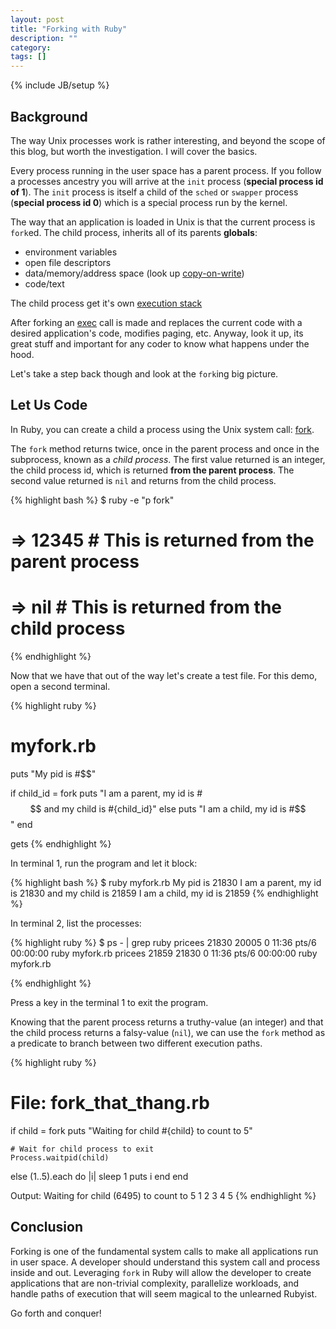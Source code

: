 ```yaml
---
layout: post
title: "Forking with Ruby"
description: ""
category: 
tags: []
---
```

{% include JB/setup %}

## Background ##

The way Unix processes work is rather interesting, and beyond the scope of this blog, but worth the investigation. I will cover the basics.

Every process running in the user space has a parent process. If you follow a processes ancestry you will arrive at the `init` process (__special process id of 1__). The `init` process is itself a child of the `sched` or `swapper` process (__special process id 0__) which is a special process run by the kernel.

The way that an application is loaded in Unix is that the current process is `fork`ed. The child process, inherits all of its parents __globals__:

- environment variables
- open file descriptors
- data/memory/address space (look up [copy-on-write](https://en.wikipedia.org/wiki/Copy-on-write))
- code/text

The child process get it's own [execution stack](https://en.wikipedia.org/wiki/Call_stack)

After forking an [exec](http://stackoverflow.com/questions/18351198/what-are-the-uses-of-the-exec-command-in-shell-scripts) call is made and replaces the current code with a desired application's code, modifies paging, etc. Anyway, look it up, its great stuff and important for any coder to know what happens under the hood.

Let's take a step back though and look at the `fork`ing big picture.

## Let Us Code ##
In Ruby, you can create a child a process using the Unix system call: [fork](http://ruby-doc.org/core-2.1.2/Process.html).

The `fork` method returns twice, once in the parent process and once in the subprocess, known as a _child process_.
The first value returned is an integer, the child process id, which is returned __from the parent process__.
The second value returned is `nil` and returns from the child process.

{% highlight bash %}
$ ruby -e "p fork"
# => 12345  # This is returned from the parent process
# => nil    # This is returned from the child process
{% endhighlight %}

Now that we have that out of the way let's create a test file. For this demo, open a second terminal.

{% highlight ruby %}
# myfork.rb
puts "My pid is #$$"

if child_id = fork 
    puts "I am a parent, my id is #$$ and my child is #{child_id}"
else
    puts "I am a child, my id is #$$"
end

gets
{% endhighlight %}

In terminal 1, run the program and let it block:

{% highlight bash %}
$ ruby myfork.rb
My pid is 21830
I am a parent, my id is 21830 and my child is 21859
I am a child, my id is 21859
{% endhighlight %}
 
In terminal 2,  list the processes:

{% highlight ruby %}
$ ps - | grep ruby
pricees  21830 20005  0 11:36 pts/6    00:00:00 ruby myfork.rb
pricees  21859 21830  0 11:36 pts/6    00:00:00 ruby myfork.rb

{% endhighlight %}

Press a key in the terminal 1 to exit the program.

Knowing that the parent process returns a truthy-value (an integer) and that the child process returns a falsy-value (`nil`), we can use the `fork` method as a predicate to branch between two different execution paths.

{% highlight ruby %}
# File: fork_that_thang.rb

if child = fork
    puts "Waiting for child #{child} to count to 5"

    # Wait for child process to exit
    Process.waitpid(child) 
else
    (1..5).each do |i|
        sleep 1
        puts i
    end
end

Output:
Waiting for child (6495) to count to 5
1
2
3
4
5
{% endhighlight %}

## Conclusion ##

Forking is one of the fundamental system calls to make all applications run in user space. A developer should understand this system call and process inside and out. Leveraging `fork` in Ruby will allow the developer to create applications that are non-trivial complexity, parallelize workloads, and handle paths of execution that will seem magical to the unlearned Rubyist.

Go forth and conquer!
